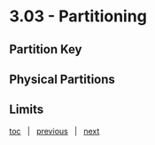 # 3.03 - Partitioning



## Partition Key




## Physical Partitions




## Limits





[toc](0_table_of_contents.md) &nbsp; |  &nbsp; [previous](3_02_cosmosdb_non_features.md) &nbsp; | &nbsp; [next](3_04_request_units.md) &nbsp;
